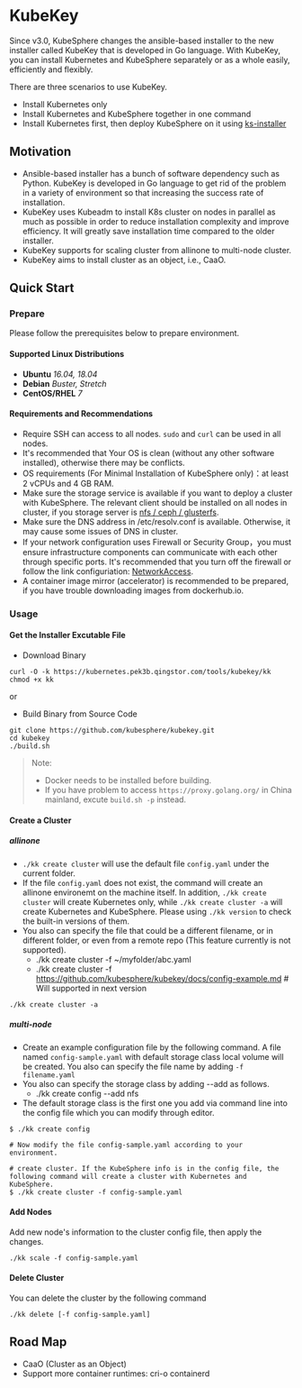 # KubeKey

Since v3.0, KubeSphere changes the ansible-based installer to the new installer called KubeKey that is developed in Go language. With KubeKey, you can install Kubernetes and KubeSphere separately or as a whole easily, efficiently and flexibly.

There are three scenarios to use KubeKey.

* Install Kubernetes only
* Install Kubernetes and KubeSphere together in one command
* Install Kubernetes first, then deploy KubeSphere on it using [ks-installer](https://github.com/kubesphere/ks-installer)

## Motivation

* Ansible-based installer has a bunch of software dependency such as Python. KubeKey is developed in Go language to get rid of the problem in a variety of environment so that increasing the success rate of installation.
* KubeKey uses Kubeadm to install K8s cluster on nodes in parallel as much as possible in order to reduce installation complexity and improve efficiency. It will greatly save installation time compared to the older installer.
* KubeKey supports for scaling cluster from allinone to multi-node cluster.
* KubeKey aims to install cluster as an object, i.e., CaaO.

## Quick Start

### Prepare

Please follow the prerequisites below to prepare environment.

#### Supported Linux Distributions

* **Ubuntu**  *16.04, 18.04*
* **Debian**  *Buster, Stretch*
* **CentOS/RHEL**  *7*

#### Requirements and Recommendations

* Require SSH can access to all nodes. `sudo` and `curl` can be used in all nodes.
* It's recommended that Your OS is clean (without any other software installed), otherwise there may be conflicts.
* OS requirements (For Minimal Installation of KubeSphere only)：at least 2 vCPUs and 4 GB RAM.
* Make sure the storage service is available if you want to deploy a cluster with KubeSphere.
  The relevant client should be installed on all nodes in cluster, if you storage server is [nfs / ceph / glusterfs](./docs/storage-client.md).
* Make sure the DNS address in /etc/resolv.conf is available. Otherwise, it may cause some issues of DNS in cluster.
* If your network configuration uses Firewall or Security Group，you must ensure infrastructure components can communicate with each other through specific ports. It's recommended that you turn off the firewall or follow the link configuriation: [NetworkAccess](./docs/network-access.md).
* A container image mirror (accelerator) is recommended to be prepared, if you have trouble downloading images from dockerhub.io.

### Usage

#### Get the Installer Excutable File

* Download Binary

```shell script
curl -O -k https://kubernetes.pek3b.qingstor.com/tools/kubekey/kk
chmod +x kk
```

or

* Build Binary from Source Code

```shell script
git clone https://github.com/kubesphere/kubekey.git
cd kubekey
./build.sh
```

> Note:
>
> * Docker needs to be installed before building.
> * If you have problem to access `https://proxy.golang.org/` in China mainland, excute `build.sh -p` instead.

#### Create a Cluster

##### allinone

* `./kk create cluster` will use the default file `config.yaml` under the current folder.
* If the file `config.yaml` does not exist, the command will create an allinone environemt on the machine itself. In addition, `./kk create cluster` will create Kubernetes only, while `./kk create cluster -a` will create Kubernetes and KubeSphere. Please using `./kk version` to check the built-in versions of them.
* You also can specify the file that could be a different filename, or in different folder, or even from a remote repo (This feature currently is not supported).
  * ./kk create cluster -f ~/myfolder/abc.yaml
  * ./kk create cluster -f <https://github.com/kubesphere/kubekey/docs/config-example.md> # Will supported in next version

```shell script
./kk create cluster -a
```

##### multi-node

* Create an example configuration file by the following command. A file named `config-sample.yaml` with default storage class local volume will be created. You also can specify the file name by adding `-f filename.yaml`
* You also can specify the storage class by adding --add as follows.
  * ./kk create config --add nfs
* The default storage class is the first one you add via command line into the config file which you can modify through editor.

```shell script
$ ./kk create config

# Now modify the file config-sample.yaml according to your environment.

# create cluster. If the KubeSphere info is in the config file, the following command will create a cluster with Kubernetes and KubeSphere.
$ ./kk create cluster -f config-sample.yaml
```

#### Add Nodes

Add new node's information to the cluster config file, then apply the changes.

```shell script
./kk scale -f config-sample.yaml
```

#### Delete Cluster

You can delete the cluster by the following command

```shell script
./kk delete [-f config-sample.yaml]
```

## Road Map

* CaaO (Cluster as an Object)
* Support more container runtimes: cri-o containerd
